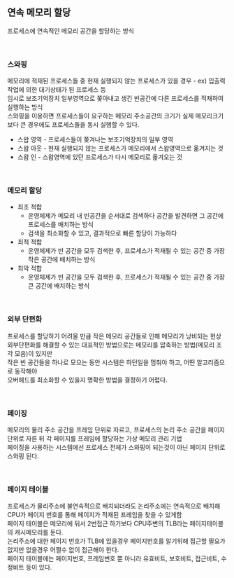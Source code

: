 ## 연속 메모리 할당
프로세스에 연속적인 메모리 공간을 할당하는 방식

<br>

### 스와핑
메모리에 적재된 프로세스들 중 현재 실행되지 않는 프로세스가 있을 경우 - ex) 입출력작업에 의한 대기상태가 된 프로세스 등 
<br>
임시로 보조기억장치 일부영역으로 쫒아내고 생긴 빈공간에 다른 프로세스를 적재하여 실행하는 방식
<br>
스와핑을 이용하면 프로세스들이 요구하는 메모리 주소공간의 크기가 실제 메모리크기보다 큰 경우에도 프로세스들을 동시 실행할 수 있다.
<br>
* 스왑 영역 - 프로세스들이 쫒겨나는 보조기억장치의 일부 영역
* 스왑 아웃 - 현재 실행되지 않는 프로세스가 메모리에서 스왑영역으로 옮겨지는 것
* 스왑 인 - 스왑영역에 있던 프로세스가 다시 메모리로 옮겨오는 것

<br>

### 메모리 할당
* 최초 적합
  * 운영체제가 메모리 내 빈공간을 순서대로 검색하다 공간을 발견하면 그 공간에 프로세스를 배치하는 방식
  * 검색을 최소화할 수 있고, 결과적으로 빠른 할당이 가능하다
* 최적 적합
  * 운영체제가 빈 공간을 모두 검색한 후, 프로세스가 적재될 수 있는 공간 중 가장 작은 공간에 배치하는 방식
* 최악 적합
  * 운영체제가 빈 공간을 모두 검색한 후, 프로세스가 적재될 수 있는 공간 중 가장 큰 공간에 배치하는 방식

<br>

### 외부 단편화
프로세스를 할당하기 어려울 만큼 작은 메모리 공간들로 인해 메모리가 낭비되는 현상
<br>
외부단편화를 해결할 수 있는 대표적인 방법으로는 메모리를 압축하는 방법(메모리 조각 모음)이 있지만
<br>
작은 빈 공간들을 하나로 모으는 동안 시스템은 하던일을 멈춰야 하고, 어떤 알고리즘으로 동작해야
<br>
오버헤드를 최소화할 수 있을지 명확한 방법을 결정하기 어렵다.

<br>

### 페이징
메모리의 물리 주소 공간을 프레임 단위로 자르고, 프로세스의 논리 주소 공간을 페이지 단위로 자른 뒤 각 페이지를 프레임에 할당하는 가상 메모리 관리 기법
<br>
페이징을 사용하는 시스템에선 프로세스 전체가 스와핑이 되는것이 아닌 페이지 단위로 스와핑 된다.

<br>

### 페이지 테이블
프로세스가 물리주소에 불연속적으로 배치되더라도 논리주소에는 연속적으로 배치해 CPU가 페이지 번호를 통해 페이지가 적재된 프레임을 찾을 수 있게함
<br>
페이지 테이블은 메모리에 둬서 2번접근 하기보다 CPU주변의 TLB라는 페이지테이블의 캐시메모리를 둔다.
<br>
논리주소에 대한 페이지 번호가 TLB에 있을경우 페이지번호를 알기위해 접근할 필요가 없지만 없을경우 어쩔수 없이 접근해야 한다.
<br>
페이지 테이블에는 페이지번호, 프레임번호 뿐 아니라 유효비트, 보호비트, 접근비트, 수정비트 등이 있다.









